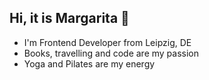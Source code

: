 ## Hi, it is Margarita 👋

+ I'm Frontend Developer from Leipzig, DE
+ Books, travelling and code are my passion
+ Yoga and Pilates are my energy 


 
